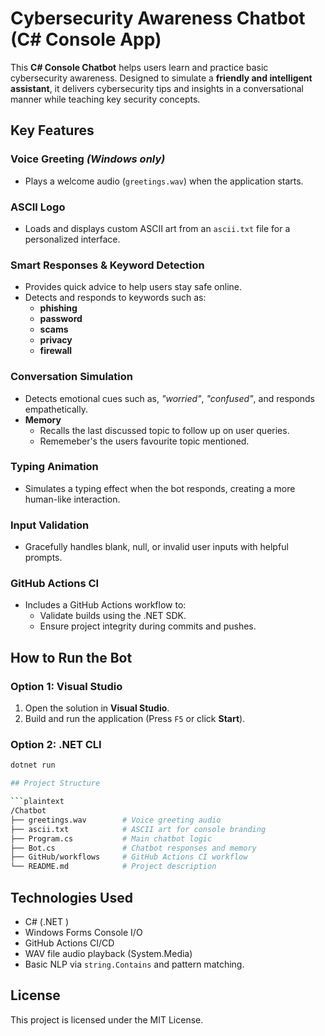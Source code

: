 # Cybersecurity Awareness Chatbot (C# Console App)

This **C# Console Chatbot** helps users learn and practice basic cybersecurity awareness. Designed to simulate a **friendly and intelligent assistant**, it delivers cybersecurity tips and insights in a conversational manner while teaching key security concepts.

## Key Features

### Voice Greeting *(Windows only)*
- Plays a welcome audio (`greetings.wav`) when the application starts.

### ASCII Logo
- Loads and displays custom ASCII art from an `ascii.txt` file for a personalized interface.

### Smart Responses & Keyword Detection
- Provides quick advice to help users stay safe online.
- Detects and responds to keywords such as:
  - **phishing**
  - **password**
  - **scams**
  - **privacy**
  - **firewall**

### Conversation Simulation
- Detects emotional cues such as, *"worried"*, *"confused"*, and responds empathetically.
- **Memory**
  -  Recalls the last discussed topic to follow up on user queries.
  -  Rememeber's the users favourite topic mentioned.

### Typing Animation
- Simulates a typing effect when the bot responds, creating a more human-like interaction.

### Input Validation
- Gracefully handles blank, null, or invalid user inputs with helpful prompts.

### GitHub Actions CI
- Includes a GitHub Actions workflow to:
  - Validate builds using the .NET SDK.
  - Ensure project integrity during commits and pushes.

## How to Run the Bot

### **Option 1: Visual Studio**
1. Open the solution in **Visual Studio**.
2. Build and run the application (Press `F5` or click **Start**).

### **Option 2: .NET CLI**
```bash
dotnet run

## Project Structure

```plaintext
/Chatbot
├── greetings.wav        # Voice greeting audio
├── ascii.txt            # ASCII art for console branding
├── Program.cs           # Main chatbot logic
├── Bot.cs               # Chatbot responses and memory
├── GitHub/workflows     # GitHub Actions CI workflow
└── README.md            # Project description
```

## Technologies Used
- C# (.NET )
- Windows Forms Console I/O
- GitHub Actions CI/CD
- WAV file audio playback (System.Media)
- Basic NLP via `string.Contains` and pattern matching.

## 
## License
This project is licensed under the MIT License.
